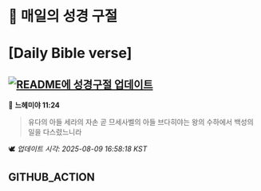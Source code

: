 # 🙏 매일의 성경 구절
# [Daily Bible verse]
## [![README에 성경구절 업데이트](https://github.com/DONGSUKA/first_test/actions/workflows/update-readme-bible.yml/badge.svg)](https://github.com/DONGSUKA/first_test/actions/workflows/update-readme-bible.yml)
<!-- START_BIBLE_VERSE -->
📖 **느헤미야 11:24**
> 유다의 아들 세라의 자손 곧 므세사벨의 아들 브다히야는 왕의 수하에서 백성의 일을 다스렸느니라

🕊️ _업데이트 시각: 2025-08-09 16:58:18 KST_
  <!-- END_BIBLE_VERSE -->
## GITHUB_ACTION
